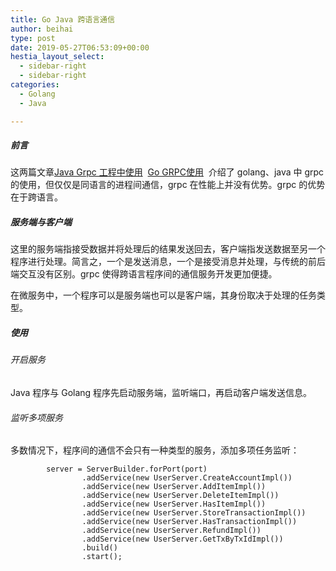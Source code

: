 ```yaml
---
title: Go Java 跨语言通信
author: beihai
type: post
date: 2019-05-27T06:53:09+00:00
hestia_layout_select:
  - sidebar-right
  - sidebar-right
categories:
  - Golang
  - Java

---
```

##### 前言

这两篇文章[Java Grpc 工程中使用][1]  [Go GRPC使用][1]  介绍了 golang、java 中 grpc 的使用，但仅仅是同语言的进程间通信，grpc 在性能上并没有优势。grpc 的优势在于跨语言。

##### 服务端与客户端

这里的服务端指接受数据并将处理后的结果发送回去，客户端指发送数据至另一个程序进行处理。简言之，一个是发送消息，一个是接受消息并处理，与传统的前后端交互没有区别。grpc 使得跨语言程序间的通信服务开发更加便捷。
  
在微服务中，一个程序可以是服务端也可以是客户端，其身份取决于处理的任务类型。

##### 使用

###### 开启服务

Java 程序与 Golang 程序先启动服务端，监听端口，再启动客户端发送信息。

###### 监听多项服务

多数情况下，程序间的通信不会只有一种类型的服务，添加多项任务监听：

<pre class="pure-highlightjs"><code class="null">        server = ServerBuilder.forPort(port)
                .addService(new UserServer.CreateAccountImpl())
                .addService(new UserServer.AddItemImpl())
                .addService(new UserServer.DeleteItemImpl())
                .addService(new UserServer.HasItemImpl())
                .addService(new UserServer.StoreTransactionImpl())
                .addService(new UserServer.HasTransactionImpl())
                .addService(new UserServer.RefundImpl())
                .addService(new UserServer.GetTxByTxIdImpl())
                .build()
                .start();</code></pre>

&nbsp;

 [1]: https://www.wingsxdu.com/?p=1204